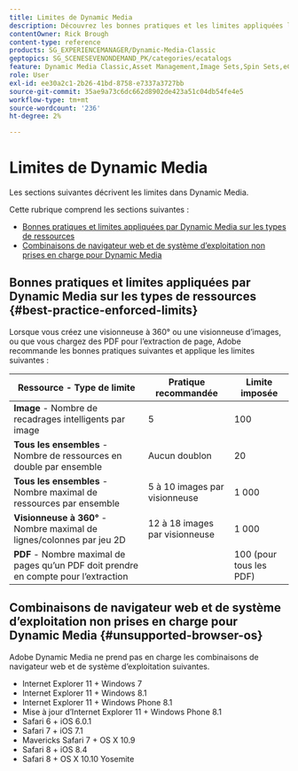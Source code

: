 ```yaml
---
title: Limites de Dynamic Media
description: Découvrez les bonnes pratiques et les limites appliquées lorsque vous créez une visionneuse d’images ou à 360° ou chargez un PDF. Découvrez également les combinaisons de navigateur web et de système d’exploitation non prises en charge pour Dynamic Media.
contentOwner: Rick Brough
content-type: reference
products: SG_EXPERIENCEMANAGER/Dynamic-Media-Classic
geptopics: SG_SCENESEVENONDEMAND_PK/categories/ecatalogs
feature: Dynamic Media Classic,Asset Management,Image Sets,Spin Sets,eCatalog
role: User
exl-id: ee30a2c1-2b26-41bd-8758-e7337a3727bb
source-git-commit: 35ae9a73c6dc662d8902de423a51c04db54fe4e5
workflow-type: tm+mt
source-wordcount: '236'
ht-degree: 2%

---
```


# Limites de Dynamic Media

Les sections suivantes décrivent les limites dans Dynamic Media.

Cette rubrique comprend les sections suivantes :

* [Bonnes pratiques et limites appliquées par Dynamic Media sur les types de ressources](#best-practice-enforced-limits)
* [Combinaisons de navigateur web et de système d’exploitation non prises en charge pour Dynamic Media](#unsupported-browser-os)

## Bonnes pratiques et limites appliquées par Dynamic Media sur les types de ressources {#best-practice-enforced-limits}

Lorsque vous créez une visionneuse à 360° ou une visionneuse d’images, ou que vous chargez des PDF pour l’extraction de page, Adobe recommande les bonnes pratiques suivantes et applique les limites suivantes :

| Ressource - Type de limite | Pratique recommandée | Limite imposée |
| --- | --- | --- |
| **Image** - Nombre de recadrages intelligents par image | 5 | 100 |
| **Tous les ensembles** - Nombre de ressources en double par ensemble | Aucun doublon | 20 |
| **Tous les ensembles** - Nombre maximal de ressources par ensemble | 5 à 10 images par visionneuse | 1 000 |
| **Visionneuse à 360°** - Nombre maximal de lignes/colonnes par jeu 2D | 12 à 18 images par visionneuse | 1 000 |
| **PDF** - Nombre maximal de pages qu’un PDF doit prendre en compte pour l’extraction |  | 100 (pour tous les PDF) |

<!-- See also [Dynamic Media limitations](/help/assets/limitations.md). -->

## Combinaisons de navigateur web et de système d’exploitation non prises en charge pour Dynamic Media {#unsupported-browser-os}

<!-- CQDOC-19433 -->

Adobe Dynamic Media ne prend pas en charge les combinaisons de navigateur web et de système d’exploitation suivantes.

* Internet Explorer 11 + Windows 7
* Internet Explorer 11 + Windows 8.1
* Internet Explorer 11 + Windows Phone 8.1
* Mise à jour d’Internet Explorer 11 + Windows Phone 8.1
* Safari 6 + iOS 6.0.1
* Safari 7 + iOS 7.1
* Mavericks Safari 7 + OS X 10.9
* Safari 8 + iOS 8.4
* Safari 8 + OS X 10.10 Yosemite

<!-- ## End of support for Transport Layer Security 1.0 and 1.1 {#tls}

CQDOC-19433 (original ticket)
and CQDOC-19792 (removed as per this ticket December 5, 2022)

Effective September 30, 2022, Adobe Dynamic Media will end support for the following:

* TLS (Transport Layer Security) 1.0 and 1.1
* The following weak ciphers in TLS 1.2:
  * `TLS_ECDHE_RSA_WITH_AES_256_CBC_SHA384`
  * `TLS_ECDHE_RSA_WITH_AES_256_CBC_SHA`
  * `TLS_RSA_WITH_AES_256_GCM_SHA384`
  * `TLS_RSA_WITH_AES_256_CBC_SHA256`
  * `TLS_RSA_WITH_AES_256_CBC_SHA`
  * `TLS_ECDHE_RSA_WITH_AES_128_CBC_SHA256`
  * `TLS_ECDHE_RSA_WITH_AES_128_CBC_SHA`
  * `TLS_RSA_WITH_AES_128_GCM_SHA256`
  * `TLS_RSA_WITH_AES_128_CBC_SHA256`
  * `TLS_RSA_WITH_AES_128_CBC_SHA`
  * `TLS_RSA_WITH_CAMELLIA_256_CBC_SHA`
  * `TLS_RSA_WITH_CAMELLIA_128_CBC_SHA`
  * `TLS_ECDHE_RSA_WITH_3DES_EDE_CBC_SHA`
  * `TLS_RSA_WITH_SDES_EDE_CBC_SHA` -->

